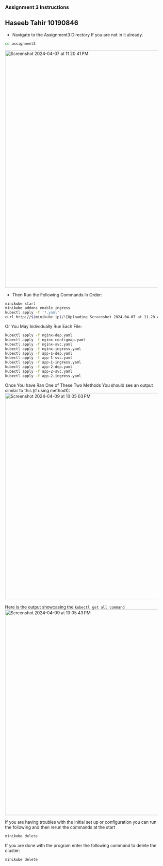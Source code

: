 ### Assignment 3 Instructions
## Haseeb Tahir 10190846


- Navigate to the Assignment3 Directory If you are not in it already. 

```bash
cd assignment3
```
<img width="782" alt="Screenshot 2024-04-07 at 11 20 41 PM" src="https://github.com/thisdontw0rk/pop/assets/144601350/31c7f99a-565e-41bb-b699-d0fc85f92ba3">


- Then Run the Following Commands In Order:

```bash
minikube start
minikube addons enable ingress
kubectl apply -f '*.yaml'
curl http://$(minikube ip)/![Uploading Screenshot 2024-04-07 at 11.20.41 PM.png…]()

```

Or You May Individually Run Each File:
```bash
kubectl apply -f nginx-dep.yaml
kubectl apply -f nginx-configmap.yaml
kubectl apply -f nginx-svc.yaml
kubectl apply -f nginx-ingress.yaml 
kubectl apply -f app-1-dep.yaml
kubectl apply -f app-1-svc.yaml
kubectl apply -f app-1-ingress.yaml
kubectl apply -f app-2-dep.yaml
kubectl apply -f app-2-svc.yaml
kubectl apply -f app-2-ingress.yaml
```


Once You have Ran One of These Two Methods You should see an output similar to this (if using method1):
<img width="682" alt="Screenshot 2024-04-09 at 10 05 03 PM" src="https://github.com/thisdontw0rk/pop/assets/144601350/45d495c0-5927-4aaa-b106-365a35c45954">


Here is the output showcasing the `kubectl get all command`
<img width="677" alt="Screenshot 2024-04-09 at 10 05 43 PM" src="https://github.com/thisdontw0rk/pop/assets/144601350/684856d7-b777-4a26-bb87-62fae14f2217">


If you are having troubles with the initial set up or configuration you can run the following and then rerun the commands at the start

```bash
minikube delete
```

If you are done with the program enter the following command to delete the cluster:
```bash
minikube delete
```
